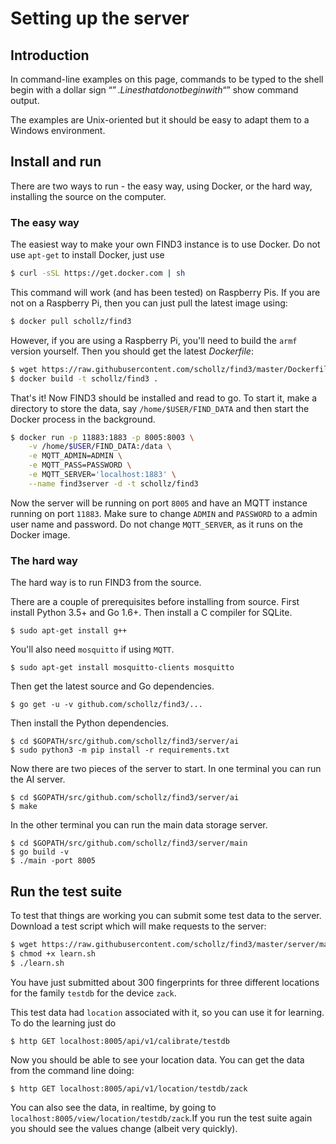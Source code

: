 # Setting up the server

## Introduction

In command-line examples on this page, commands to be typed to the shell begin with a dollar sign “$”. Lines that do not begin with “$” show command output.

The examples are Unix-oriented but it should be easy to adapt them to a Windows environment.

## Install and run 

There are two ways to run - the easy way, using Docker, or the hard way, installing the source on the computer.

### The easy way

The easiest way to make your own FIND3 instance is to use Docker. Do not use `apt-get` to install Docker, just use

```bash
$ curl -sSL https://get.docker.com | sh
```

This command will work (and has been tested) on Raspberry Pis. If you are not on a Raspberry Pi, then you can just pull the latest image using:

```bash
$ docker pull schollz/find3
```

However, if you are using a Raspberry Pi, you'll need to build the `armf` version yourself. Then you should get the latest *Dockerfile*:

```bash
$ wget https://raw.githubusercontent.com/schollz/find3/master/Dockerfile
$ docker build -t schollz/find3 .
```

That's it! Now FIND3 should be installed and read to go. To start it, make a directory to store the data, say `/home/$USER/FIND_DATA` and then start the Docker process in the background.

```bash
$ docker run -p 11883:1883 -p 8005:8003 \
	-v /home/$USER/FIND_DATA:/data \
    -e MQTT_ADMIN=ADMIN \
    -e MQTT_PASS=PASSWORD \
    -e MQTT_SERVER='localhost:1883' \
	--name find3server -d -t schollz/find3
```

Now the server will be running on port `8005` and have an MQTT instance running on port `11883`. Make sure to change `ADMIN` and `PASSWORD` to a admin user name and password. Do not change `MQTT_SERVER`, as it runs on the Docker image.

### The hard way

The hard way is to run FIND3 from the source. 

There are a couple of prerequisites before installing from source. First install Python 3.5+ and Go 1.6+. Then install a C compiler for SQLite.

```
$ sudo apt-get install g++
```

You'll also need `mosquitto` if using `MQTT`.

```
$ sudo apt-get install mosquitto-clients mosquitto
```

Then get the latest source and Go dependencies.

```
$ go get -u -v github.com/schollz/find3/...
```

Then install the Python dependencies.

```
$ cd $GOPATH/src/github.com/schollz/find3/server/ai
$ sudo python3 -m pip install -r requirements.txt
```

Now there are two pieces of the server to start. In one terminal you can run the AI server.

```
$ cd $GOPATH/src/github.com/schollz/find3/server/ai
$ make
```

In the other terminal you can run the main data storage server.

```
$ cd $GOPATH/src/github.com/schollz/find3/server/main
$ go build -v
$ ./main -port 8005 
```

## Run the test suite

To test that things are working you can submit some test data to the server. Download a test script which will make requests to the server:

```bash
$ wget https://raw.githubusercontent.com/schollz/find3/master/server/main/testing/learn.sh
$ chmod +x learn.sh
$ ./learn.sh
```

You have just submitted about 300 fingerprints for three different locations for the family `testdb` for the device `zack`.

This test data had `location` associated with it, so you can use it for learning. To do the learning just do 

```bash
$ http GET localhost:8005/api/v1/calibrate/testdb
```

Now you should be able to see your location data. You can get the data from the command line doing:

```
$ http GET localhost:8005/api/v1/location/testdb/zack
```

You can also see the data, in realtime, by going to `localhost:8005/view/location/testdb/zack`.If you run the test suite again you should see the values change (albeit very quickly).